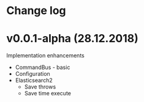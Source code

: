 # Change log

# v0.0.1-alpha (28.12.2018)

Implementation enhancements

* CommandBus - basic
* Configuration
* Elasticsearch2
    * Save throws
    * Save time execute